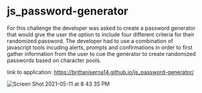 # js_password-generator

For this challenge the developer was asked to create a password generator that would give the user the option to include four different criteria for their randomized password. The developer had to use a combination of javascript tools incuding alerts, prompts and confirmations in order to first gather information from the user to cue the generator to create randomized passwords based on character pools. 

link to application: https://brittaniserna14.github.io/js_password-generator/

![Screen Shot 2021-05-11 at 8 43 35 PM](https://user-images.githubusercontent.com/82069434/117915187-9dac7e80-b299-11eb-9d11-2c1b56c72588.png)





